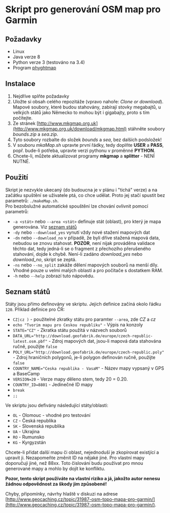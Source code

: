 # Skript pro generování OSM map pro Garmin

## Požadavky
* Linux
* Java verze 8
* Python verze 3 (testováno na 3.4)
* Program [phyghtmap](http://katze.tfiu.de/projects/phyghtmap/)

## Instalace
1) Nejdříve splňte požadavky
2) Uložte si obsah celého repozitáže (vpravo nahoře: *Clone or download*). Mapové soubory, které budou stahovány, zabírají stovky megabajtů, u velkých států jako Německo to mohou být i gigabajty, proto s tím počítejte.
3) Ze stránek [http://www.mkgmap.org.uk](http://www.mkgmap.org.uk/download/mkgmap.html) stáhněte soubory *bounds.zip* a *sea.zip*.
4) Tyto soubory rozbalte do složek *bounds* a *sea*, bez dalších podsložek!
5) V souboru *mkaMap.sh* upravte první řádky, tedy doplňte **USER** a **PASS**, popř. bude-li potřeba, upravte verzi pythonu v proměnné **PYTHON**.
6) Chcete-li, můžete aktualizovat programy **mkgmap** a **splitter** - NENÍ NUTNÉ.

## Použití
Skript je nezvykle ukecaný (do budoucna je v plánu i "tichá" verze) a na začátku spuštění se uživatele ptá, co chce udělat. Proto jej stačí spustit bez parametrů: `./makeMap.sh`.  
Pro bezobslužné automatické spouštění lze chování ovlivnit pomocí parametrů:
* `-a <stát>` nebo `--area <stát>` definuje stát (oblast), pro který je mapa generována. Viz [seznam států](#Seznam-států)
* `-dy` nebo `--download_yes` vynutí vždy nové stažení mapových dat
* `-dn` nebo `--download_no` v případě, že byli dříve stažená mapová data, nebudou se znovu stahovat. **POZOR**, není nijak prováděna validace těchto dat, tedy jedná-li se o fragment z přechozího přerušeného stahování, dojde k chybě. Není-li zadáno *download_yes* nebo *download_no*, skript se zeptá.
* `-ns` nebo `--no_split` zakáže dělení mapových souborů na menší díly. Vhodné pouze u velmi malých oblastí a pro počítače s dostatkem RAM. 
* `-h` nebo `--help` zobrazí tuto nápovědu.

## Seznam států
Státy jsou přímo definovány ve skriptu. Jejich definice začíná okolo řádku `120`. Příklad definice pro ČR:
* `CZ|cz )` - použitelné zkratky státu pro paramter `--area`, zde *CZ* a *cz*
* `echo "Tvorim mapu pro Ceskou republiku"` - Výpis na konzoly
* `STATE="CZ"` - Zkratka státu použitá v názvech souborů
* `DATA_URL="http://download.geofabrik.de/europe/czech-republic-latest.osm.pbf"` - Zdroj mapových dat, jsou-li mapová data stahována ručně, použijte `false`
* `POLY_URL="http://download.geofabrik.de/europe/czech-republic.poly"` - Zdroj hraničních polygonů, je-li polygon definován ručně, použijte `false`
* `COUNTRY_NAME="Ceska republika - VasaM"` - Název mapy vypsaný v GPS a BaseCamp
* `VERSION=20` - Verze mapy děleno stem, tedy 20 = 0.20.
* `COUNTRY_ID=8801` - Jedinečné ID mapy
* `break`
* `;;`

Ve skriptu jsou defivány následující státy/oblasti:
* `OL` - Olomouc - vhodné pro testování
* `CZ` - Česká republika
* `SK` - Slovenská republika
* `UA` - Ukrajina
* `RO` - Rumunsko
* `KG` - Kyrgyzstán


Chcete-li přidat další mapu či oblast, nejednoduší je zkopírovat existjící a upravit ji. Nezapomeňte změnit ID na nějaké jiné. Pro vlastní mapy doporučuji jiné, než 88xx. Toto čislování budu používat pro mnou generované mapy a mohlo by dojít ke konfliktu.

**Pozor, tento skript používáte na vlastní riziko a já, jakožto autor nenesu žádnou odpovědnost za škody jim způsobené!**

Chyby, připomínky, návrhy hlaště v diskuzi na adrese [http://www.geocaching.cz/topic/31987-osm-topo-mapa-pro-garmin/](http://www.geocaching.cz/topic/31987-osm-topo-mapa-pro-garmin/).
